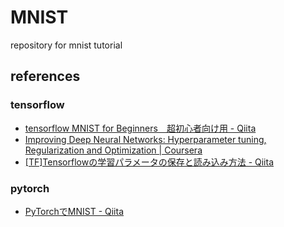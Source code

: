 # MNIST

repository for mnist tutorial

## references

### tensorflow

- [tensorflow MNIST for Beginners　超初心者向け用 - Qiita](https://qiita.com/knight0503/items/a8bc13a734277e6f79a8)
- [Improving Deep Neural Networks: Hyperparameter tuning, Regularization and Optimization | Coursera](https://www.coursera.org/learn/deep-neural-network/) 
- [[TF]Tensorflowの学習パラメータの保存と読み込み方法 - Qiita](https://qiita.com/supersaiakujin/items/fc400fc6fa58b3809619)

### pytorch

- [PyTorchでMNIST - Qiita](https://qiita.com/fukuit/items/215ef75113d97560e599)
